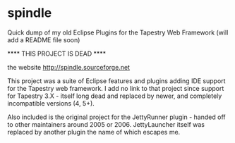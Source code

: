 # spindle
Quick dump of my old Eclipse Plugins for the Tapestry Web Framework (will add a README file soon)

**** THIS PROJECT IS DEAD ****

the website http://spindle.sourceforge.net

This project was a suite of Eclipse features and plugins adding IDE support for the Tapestry web framework.
I add no link to that project since support for Tapestry 3.X - itself long dead and replaced by newer, and completely 
incompatible versions (4, 5+).

Also included is the original project for the JettyRunner plugin - handed off to other maintainers around 2005 or 2006.
JettyLauncher itself was replaced by another plugin the name of which escapes me.
